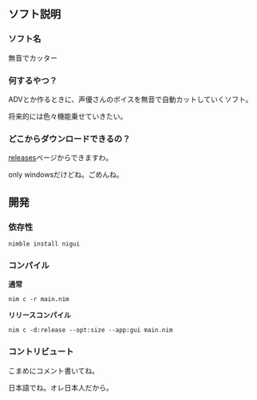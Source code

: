 ## ソフト説明

### ソフト名

無音でカッター


### 何するやつ？

ADVとか作るときに、声優さんのボイスを無音で自動カットしていくソフト。

将来的には色々機能乗せていきたい。


### どこからダウンロードできるの？

[releases](https://github.com/suihakei/muon_de_cutter/releases)ページからできますわ。

only windowsだけどね。ごめんね。


## 開発

### 依存性

```
nimble install nigui
```


### コンパイル

**通常**

```
nim c -r main.nim
```


**リリースコンパイル**

```
nim c -d:release --opt:size --app:gui main.nim
```


### コントリビュート

こまめにコメント書いてね。

日本語でね。オレ日本人だから。